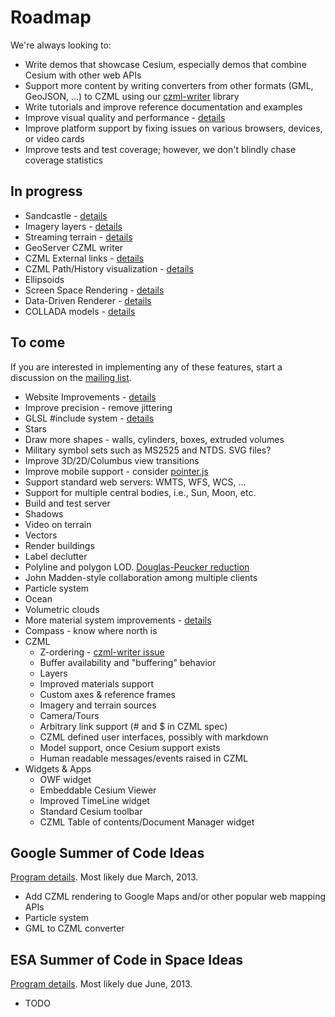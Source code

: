 # Roadmap

We're always looking to:
* Write demos that showcase Cesium, especially demos that combine Cesium with other web APIs
* Support more content by writing converters from other formats (GML, GeoJSON, ...) to CZML using our [czml-writer](https://github.com/AnalyticalGraphicsInc/czml-writer) library
* Write tutorials and improve reference documentation and examples
* Improve visual quality and performance - [details](Visual-Quality-and-Performance-Details)
* Improve platform support by fixing issues on various browsers, devices, or video cards
* Improve tests and test coverage; however, we don't blindly chase coverage statistics

## In progress
* Sandcastle - [details](Sandcastle-Details)
* Imagery layers - [details](Imagery-Layers-Details)
* Streaming terrain - [details](Streaming-Terrain-Details)
* GeoServer CZML writer
* CZML External links - [details](External-links)
* CZML Path/History visualization - [details](CZML-History-visualization-details)
* Ellipsoids
* Screen Space Rendering - [details](Screen-Space-Rendering-Details)
* Data-Driven Renderer - [details](Data-Driven-Renderer-Details)
* COLLADA models - [details](Models-Details)

## To come

If you are interested in implementing any of these features, start a discussion on the [mailing list](https://groups.google.com/d/forum/cesium-dev).

* Website Improvements - [details](Website-Improvement-Details)
* Improve precision - remove jittering
* GLSL #include system - [details](GLSL-Details)
* Stars
* Draw more shapes - walls, cylinders, boxes, extruded volumes
* Military symbol sets such as MS2525 and NTDS.  SVG files?
* Improve 3D/2D/Columbus view transitions
* Improve mobile support - consider [pointer.js](https://github.com/borismus/pointer.js)
* Support standard web servers: WMTS, WFS, WCS, ...
* Support for multiple central bodies, i.e., Sun, Moon, etc.
* Build and test server
* Shadows
* Video on terrain
* Vectors
* Render buildings
* Label declutter
* Polyline and polygon LOD.  [Douglas-Peucker reduction](http://www.bowdoin.edu/~ltoma/teaching/cs350/spring06/Lecture-Handouts/hershberger92speeding.pdf)
* John Madden-style collaboration among multiple clients
* Particle system
* Ocean
* Volumetric clouds
* More material system improvements - [details](Material-System-Details)
* Compass - know where north is
* CZML
   * Z-ordering - [czml-writer issue](https://github.com/AnalyticalGraphicsInc/czml-writer/issues/20)
   * Buffer availability and "buffering" behavior
   * Layers
   * Improved materials support
   * Custom axes & reference frames
   * Imagery and terrain sources
   * Camera/Tours
   * Arbitrary link support (# and $ in CZML spec)
   * CZML defined user interfaces, possibly with markdown
   * Model support, once Cesium support exists
   * Human readable messages/events raised in CZML
* Widgets & Apps
   * OWF widget
   * Embeddable Cesium Viewer
   * Improved TimeLine widget
   * Standard Cesium toolbar
   * CZML Table of contents/Document Manager widget

## Google Summer of Code Ideas

[Program details](http://code.google.com/soc/).  Most likely due March, 2013.

* Add CZML rendering to Google Maps and/or other popular web mapping APIs
* Particle system
* GML to CZML converter

## ESA Summer of Code in Space Ideas

[Program details](http://sophia.estec.esa.int/socis2012/).  Most likely due June, 2013.

* TODO